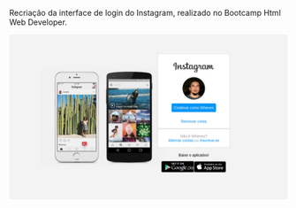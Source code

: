 Recriação da interface de login do Instagram, realizado no Bootcamp Html Web Developer.

![Screen 1200+](https://github.com/whenes/instagram-responsive-dio/blob/master/prints/instagra-1200px.jpg)
